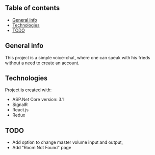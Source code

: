 ## Table of contents
* [General info](#general-info)
* [Technologies](#technologies)
* [TODO](#todo)

## General info
This project is a simple voice-chat, where one can speak with his frieds without a need to create an account.
	
## Technologies
Project is created with:
* ASP.Net Core version: 3.1
* SignalR
* React.js
* Redux

## TODO
* Add option to change master volume input and output,
* Add "Room Not Found" page